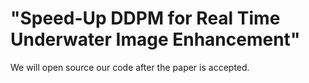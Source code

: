 # "Speed-Up DDPM for Real Time Underwater Image Enhancement"

We will open source our code after the paper is accepted.
